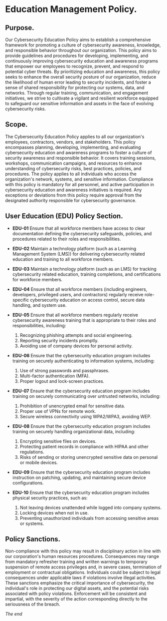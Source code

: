 # Education Management Policy.  


## Purpose. 


Our Cybersecurity Education Policy aims to establish a comprehensive framework for
promoting a culture of cybersecurity awareness, knowledge, and responsible behavior
throughout our organization. This policy aims to provide guidelines and procedures for
developing, implementing, and continuously improving cybersecurity education and
awareness programs that empower our employees to recognize, prevent, and respond
to potential cyber threats. By prioritizing education and awareness, this policy seeks to
enhance the overall security posture of our organization, reduce the likelihood of human
error leading to security incidents, and foster a sense of shared responsibility for
protecting our systems, data, and networks. Through regular training, communication,
and engagement initiatives, we strive to cultivate a vigilant and resilient workforce
equipped to safeguard our sensitive information and assets in the face of evolving
cybersecurity risks.


## Scope.  


The Cybersecurity Education Policy applies to all our organization's employees,
contractors, vendors, and stakeholders. This policy encompasses planning, developing,
implementing, and evaluating cybersecurity education and awareness programs to
foster a culture of security awareness and responsible behavior. It covers training
sessions, workshops, communication campaigns, and resources to enhance
understanding of cybersecurity risks, best practices, policies, and procedures. The
policy applies to all individuals who access the organization's network, systems, and
sensitive information. Compliance with this policy is mandatory for all personnel, and
active participation in cybersecurity education and awareness initiatives is required. Any
exceptions or deviations from this policy require approval from the designated authority
responsible for cybersecurity governance.  



## User Education (EDU) Policy Section.  


- **EDU-01**  Ensure that all workforce members have access to clear documentation defining the cybersecurity safeguards, policies, and procedures related to their roles and responsibilities.  
- **EDU-02**  Maintain a technology platform (such as a Learning Management System (LMS)) for delivering cybersecurity related education and training to all workforce members.    
- **EDU-03** Maintain a technology platform (such as an LMS) for tracking cybersecurity related education, training completions, and certifications for workforce members.    
- **EDU-04**  Ensure that all workforce members (including engineers, developers, privileged users, and contractors) regularly receive role-specific cybersecurity education on access control, secure data handling, and system use.  
- **EDU-05**  Ensure that all workforce members regularly receive cybersecurity awareness training that is appropriate to their roles and responsibilities, including:  

    1. Recognizing phishing attempts and social engineering.  
    2. Reporting security incidents promptly.  
    3. Avoiding use of company devices for personal activity.  

- **EDU-06**  Ensure that the cybersecurity education program includes training on securely authenticating to information systems, including:  

    1. Use of strong passwords and passphrases.  
    2. Multi-factor authentication (MFA).  
    3. Proper logout and lock-screen practices.  

- **EDU-07**  Ensure that the cybersecurity education program includes training on securely communicating over untrusted networks, including: 

    1. Prohibition of unencrypted email for sensitive data.  
    2. Proper use of VPNs for remote work.  
    3. Secure wireless connectivity using WPA2/WPA3, avoiding WEP.  

- **EDU-08**  Ensure that the cybersecurity education program includes training on securely handling organizational data, including:  

    1. Encrypting sensitive files on devices.  
    2. Protecting patient records in compliance with HIPAA and other regulations.  
    3. Risks of sending or storing unencrypted sensitive data on personal or mobile devices.  

- **EDU-09**  Ensure that the cybersecurity education program includes instruction on patching, updating, and maintaining secure device configurations.  
- **EDU-10**  Ensure that the cybersecurity education program includes physical security practices, such as:  

    1. Not leaving devices unattended while logged into company systems.  
    2. Locking devices when not in use.  
    3. Preventing unauthorized individuals from accessing sensitive areas or systems.  
     

## Policy Sanctions.  


Non-compliance with this policy may result in disciplinary action in line with our
corporation's human resources procedures. Consequences may range from mandatory
refresher training and written warnings to temporary suspension of remote access
privileges and, in severe cases, termination of employment or contractual obligations.
Individuals could be subject to legal consequences under applicable laws if violations
involve illegal activities. These sanctions emphasize the critical importance of
cybersecurity, the individual's role in protecting our digital assets, and the potential risks associated with policy violations. Enforcement will be consistent and impartial, with the severity of the action corresponding directly to the seriousness of the breach.    


*The end*